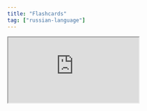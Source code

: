```yaml
---
title: "Flashcards"
tag: ["russian-language"]
---
```


<iframe class="flashcards" src="https://quizlet.com/441669000/flashcards/embed?i=1rdphp&x=1jj1"></iframe>
